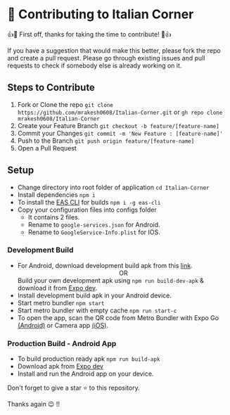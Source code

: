 # 🤝 Contributing to Italian Corner

👍🎉 First off, thanks for taking the time to contribute! 🎉👍

If you have a suggestion that would make this better, please fork the repo and create a pull request. Please go through existing issues and pull requests to check if somebody else is already working on it.

## Steps to Contribute

1. Fork or Clone the repo `git clone https://github.com/mrakesh0608/Italian-Corner.git` or `gh repo clone mrakesh0608/Italian-Corner`
2. Create your Feature Branch `git checkout -b feature/[feature-name]`
3. Commit your Changes `git commit -m 'New Feature : [feature-name]'`
4. Push to the Branch `git push origin feature/[feature-name]`
5. Open a Pull Request

## Setup
- Change directory into root folder of application `cd Italian-Corner`
- Install dependencies `npm i` 
- To install the [EAS CLI](https://expo.dev/eas) for builds `npm i -g eas-cli`
- Copy your configuration files into configs folder
    - It contains 2 files.
    - Rename to `google-services.json` for Android.
    - Rename to `GoogleService-Info.plist` for IOS.


### Development Build
- For Android, download development build apk from this [link](https://github.com/mrakesh0608/Italian-Corner/releases/download/v0.1.0/Italian-Corner-Dev.apk).<div align='center'>OR</div>Build your own development apk using `npm run build-dev-apk` & download it from [Expo dev](https://expo.dev/).
- Install development build apk in your Android device.
- Start metro bundler `npm start`
- Start metro bundler with empty cache `npm run start-c`
- To open the app, scan the QR code from Metro Bundler with Expo Go [(Android)](https://play.google.com/store/apps/details?id=host.exp.exponent) or Camera app [(iOS)](https://apps.apple.com/in/app/expo-go/id982107779).

### Production Build - Android App
- To build production ready apk `npm run build-apk`
- Download apk from [Expo dev](https://expo.dev/)
- Install and run the Android app on your device.

Don't forget to give a star ⭐️ to this repository.

Thanks again 😉 !! 